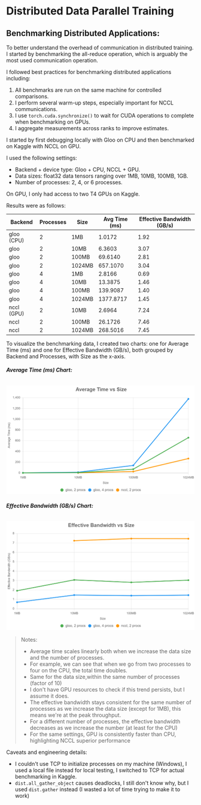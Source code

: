 # Distributed Data Parallel Training

## Benchmarking Distributed Applications:

To better understand the overhead of communication in distributed training.
I started by benchmarking the all-reduce operation, which is arguably the most used communication operation.

I followed best practices for benchmarking distributed applications including:
1. All benchmarks are run on the same machine for controlled comparisons.
2. I perform several warm-up steps, especially important for NCCL communications.
3. I use `torch.cuda.synchronize()` to wait for CUDA operations to complete when benchmarking on GPUs.
4. I aggregate measurements across ranks to improve estimates.

I started by first debugging locally with Gloo on CPU and then benchmarked on Kaggle with NCCL on GPU.

I used the following settings:
+ Backend + device type: Gloo + CPU, NCCL + GPU.  
+ Data sizes: float32 data tensors ranging over 1MB, 10MB, 100MB, 1GB.  
+ Number of processes: 2, 4, or 6 processes.

On GPU, I only had access to two T4 GPUs on Kaggle.

Results were as follows: 

| Backend      | Processes | Size   | Avg Time (ms) | Effective Bandwidth (GB/s) |
|--------------|-----------|--------|---------------|----------------------------|
| gloo (CPU)   | 2         | 1MB    | 1.0172        | 1.92                       |
| gloo         | 2         | 10MB   | 6.3603        | 3.07                       |
| gloo         | 2         | 100MB  | 69.6140       | 2.81                       |
| gloo         | 2         | 1024MB | 657.1070      | 3.04                       |
| gloo         | 4         | 1MB    | 2.8166        | 0.69                       |
| gloo         | 4         | 10MB   | 13.3875       | 1.46                       |
| gloo         | 4         | 100MB  | 139.9087      | 1.40                       |
| gloo         | 4         | 1024MB | 1377.8717     | 1.45                       |
| nccl   (GPU) | 2         | 10MB   | 2.6964        | 7.24                       |
| nccl         | 2         | 100MB  | 26.1726       | 7.46                       |
| nccl         | 2         | 1024MB | 268.5016      | 7.45                       |


To visualize the benchmarking data, I created two charts: one for Average Time (ms) and one for Effective Bandwidth (GB/s), 
both grouped by Backend and Processes, with Size as the x-axis.

###### **Average Time (ms) Chart:**

![](writeup_assets/average_time_ddp.png)

###### **Effective Bandwidth (GB/s) Chart:**

![](writeup_assets/bandwidtw_ddp.png)


>Notes:
> + Average time scales linearly both when we increase the data size and the number of processes.
> + For example, we can see that when we go from two processes to four on the CPU, the total time doubles.
> + Same for the data size,within the same number of processes (factor of 10)
> + I don't have GPU resources to check if this trend persists, but I assume it does.
> + The effective bandwidth stays consistent for the same number of processes as we increase the data size (except for 1MB), this means we're at the peak throughput.
> + For a different number of processes, the effective bandwidth decreases as we increase the number (at least for the CPU)
> + For the same settings, GPU is consistently faster than CPU, highlighting NCCL superior performance 

Caveats and engineering details:
+ I couldn't use TCP to initialize processes on my machine (Windows), I used a local file instead for local testing, I switched to TCP for actual benchmarking in Kaggle.
+ `dist.all_gather_object` causes deadlocks, I still don't know why, but I used `dist.gather` instead (I wasted a lot of time trying to make it to work)
